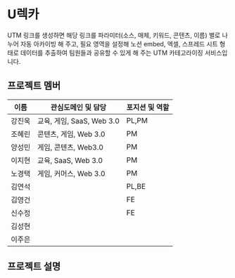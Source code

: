 # U렉카
UTM 링크를 생성하면 해당 링크를 파라미터(소스, 매체, 키워드, 콘텐츠, 이름) 별로 나누어 자동 아카이빙 해 주고, 필요 영역을 설정해 노션 embed, 엑셀, 스프레드 시트 형태로 데이터를 추출하여 팀원들과 공유할 수 있게 해 주는 UTM 카테고라이징 서비스입니다.

## 프로젝트 멤버
| 이름 | 관심도메인 및 담당 | 포지션 및 역할 |
| --- | --- | --- |
| 강진욱 | 교육, 게임, SaaS, Web 3.0 | PL,PM |
| 조혜린 | 콘텐츠, 게임, Web 3.0 | PM |
| 양성민 | 게임, 콘텐츠, Web3.0 | PM |
| 이지현 | 교육, SaaS, Web 3.0 | PM |
| 노경택 | 게임, 커머스, Web 3.0 | PM |
| 김연석 |  | PL,BE |
| 김영건 |  | FE |
| 신수정 |  | FE |
| 김성현 |  |  | BE |
| 이주은 |  |  | Design |

## 프로젝트 설명
